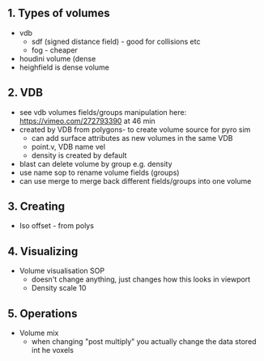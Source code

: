 ## 1. Types of volumes
- vdb
  - sdf (signed distance field) - good for collisions etc
  - fog - cheaper
- houdini volume (dense
- heighfield is dense volume
## 2. VDB
- see vdb volumes fields/groups manipulation here: https://vimeo.com/272793390 at 46 min
- created by VDB from polygons- to create volume source for pyro sim
  - can add surface attributes as new volumes in the same VDB
  - point.v, VDB name vel
  - density is created by default
- blast can delete volume by group e.g. density
- use name sop to rename volume fields (groups)
- can use merge to merge back different fields/groups into one volume
## 3. Creating
- Iso offset - from polys
## 4. Visualizing
- Volume visualisation SOP
  - doesn't change anything, just changes how this looks in viewport
  - Density scale 10
## 5. Operations
- Volume mix
  - when changing "post multiply" you actually change the data stored int he voxels
  
  
  
